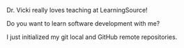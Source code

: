 Dr. Vicki really loves teaching at LearningSource!

Do you want to learn software development with me?

I just initialized my git local and GitHub remote repositories.